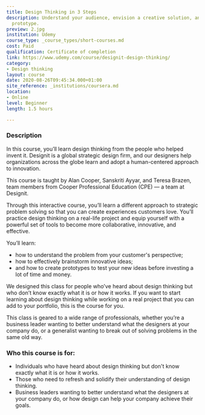 ```yaml
---
title: Design Thinking in 3 Steps
description: Understand your audience, envision a creative solution, and test your
  prototype.
preview: 2.jpg
institution: Udemy
course_type: _course_types/short-courses.md
cost: Paid
qualification: Certificate of completion
link: https://www.udemy.com/course/designit-design-thinking/
category:
- Design thinking
layout: course
date: 2020-08-26T09:45:34.000+01:00
site_reference: _institutions/coursera.md
location:
- Online
level: Beginner
length: 1.5 hours

---
```

### Description

In this course, you’ll learn design thinking from the people who helped invent it. Designit is a global strategic design firm, and our designers help organizations across the globe learn and adopt a human-centered approach to innovation.

This course is taught by Alan Cooper, Sanskriti Ayyar, and Teresa Brazen, team members from Cooper Professional Education (CPE) — a team at Designit.

Through this interactive course, you’ll learn a different approach to strategic problem solving so that you can create experiences customers love. You’ll practice design thinking on a real-life project and equip yourself with a powerful set of tools to become more collaborative, innovative, and effective.

You’ll learn:

* how to understand the problem from your customer's perspective;
* how to effectively brainstorm innovative ideas;
* and how to create prototypes to test your new ideas before investing a lot of time and money.

We designed this class for people who’ve heard about design thinking but who don’t know exactly what it is or how it works. If you want to start learning about design thinking while working on a real project that you can add to your portfolio, this is the course for you.

This class is geared to a wide range of professionals, whether you’re a business leader wanting to better understand what the designers at your company do, or a generalist wanting to break out of solving problems in the same old way.

### Who this course is for:

* Individuals who have heard about design thinking but don't know exactly what it is or how it works.
* Those who need to refresh and solidify their understanding of design thinking.
* Business leaders wanting to better understand what the designers at your company do, or how design can help your company achieve their goals.